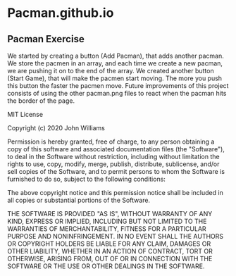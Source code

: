 # Pacman.github.io
## Pacman Exercise
We started by creating a button (Add Pacman), that adds another pacman. We store the pacmen in an array, and each time we create a new pacman, we are pushing it on to the end of the array. We created another button (Start Game), that will make the pacmen start moving. The more you push this button the faster the pacmen move. Future improvements of this project consists of using the other pacman.png files to react when the pacman hits the border of the page. 

MIT License

Copyright (c) 2020 John Williams

Permission is hereby granted, free of charge, to any person obtaining a copy of this software and associated documentation files (the "Software"), to deal in the Software without restriction, including without limitation the rights to use, copy, modify, merge, publish, distribute, sublicense, and/or sell copies of the Software, and to permit persons to whom the Software is furnished to do so, subject to the following conditions:

The above copyright notice and this permission notice shall be included in all copies or substantial portions of the Software.

THE SOFTWARE IS PROVIDED "AS IS", WITHOUT WARRANTY OF ANY KIND, EXPRESS OR IMPLIED, INCLUDING BUT NOT LIMITED TO THE WARRANTIES OF MERCHANTABILITY, FITNESS FOR A PARTICULAR PURPOSE AND NONINFRINGEMENT. IN NO EVENT SHALL THE AUTHORS OR COPYRIGHT HOLDERS BE LIABLE FOR ANY CLAIM, DAMAGES OR OTHER LIABILITY, WHETHER IN AN ACTION OF CONTRACT, TORT OR OTHERWISE, ARISING FROM, OUT OF OR IN CONNECTION WITH THE SOFTWARE OR THE USE OR OTHER DEALINGS IN THE SOFTWARE.
